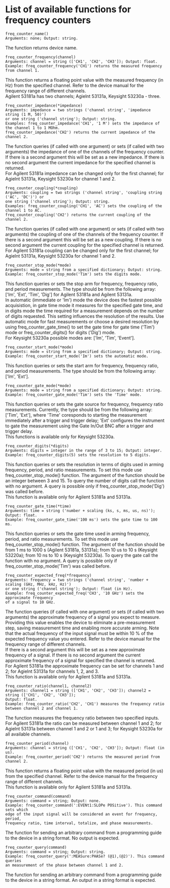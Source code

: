 # List of available functions for frequency counters

```python3
freq_counter_name()
Arguments: none; Output: string.
```
The function returns device name.
```python3
freq_counter_frequency(channel)
Arguments: channel = string (['CH1', 'CH2', 'CH3']); Output: float.
Example: freq_counter_frequency('CH1') returns the measured frequency from channel 1.
```
This function returns a floating point value with the measured frequency (in Hz) from the specified channel. Refer to the device manual for the frequency range of different channels.<br/>
Agilent 53181a has two channels; Agielnt 53131a, Keysight 53230a - three.<br/>
```python3
freq_counter_impedance(*impedance)
Arguments: impedance = two strings ('channel string', 'impedance string (1 M, 50)')
or one string ('channel string'); Output: string.
Examples: freq_counter_impedance('CH1', '1 M') sets the impedance of the channel 1 to 1 MOhm.
freq_counter_impedance('CH2') returns the current impedance of the channel 2.
```
The function queries (if called with one argument) or sets (if called with two arguments) the impedance of one of the channels of the frequency counter. If there is a second argument this will be set as a new impedance. If there is no second argument the current impedance for the specified channel is returned.<br/>
For Agilent 53181a impedance can be changed only for the first channel; for Agielnt 53131a, Keysight 53230a for channel 1 and 2.<br/>
```python3
freq_counter_coupling(*coupling)
Arguments: coupling = two strings ('channel string', 'coupling string ('AC', 'DC')') or 
one string ('channel string'); Output: string.
Examples: freq_counter_coupling('CH1', 'AC') sets the coupling of the channel 1 to AC.
freq_counter_coupling('CH2') returns the current coupling of the channel 2.
```
The function queries (if called with one argument) or sets (if called with two arguments) the coupling of one of the channels of the frequency counter. If there is a second argument this will be set as a new coupling. If there is no second argument the current coupling for the specified channel is returned.<br/>
For Agilent 53181a coupling can be changed only for the first channel; for Agielnt 53131a, Keysight 53230a for channel 1 and 2.<br/>
```python3
freq_counter_stop_mode(*mode)
Arguments: mode = string from a specified dictionary; Output: string.
Example: freq_counter_stop_mode('Tim') sets the digits mode.
```
This function queries or sets the stop arm for frequency, frequency ratio, and period measurements. The type should be from the following array:<br/>
['Im', 'Ext', 'Tim', 'Dig'] for Agilent 53181a and Agilent 53131a.<br/>
In automatic (immediate or 'Im') mode the device does the fastest possible acquisistion, in gate time mode it measures for the specified gate time, and in digits mode the time required for a measurement depends on the number of digits requested. This setting influences the resolution of the results. Use automatic mode for fast measurements or choose a desired resolution by using freq_counter_gate_time() to set the gate time for gate time ('Tim') mode or freq_counter_digits() for digits ('Dig') mode.<br/>
For Keysight 53230a possible modes are: ['Im', 'Tim', 'Event'].<br/>
```python3
freq_counter_start_mode(*mode)
Arguments: mode = string from a specified dictionary; Output: string.
Example: freq_counter_start_mode('Im') sets the automatic mode.
```
This function queries or sets the start arm for frequency, frequency ratio, and period measurements. The type should be from the following array:<br/>
['Im', 'Ext'].<br/>
```python3
freq_counter_gate_mode(*mode)
Arguments: mode = string from a specified dictionary; Output: string.
Example: freq_counter_gate_mode('Tim') sets the 'Time' mode.
```
This function queries or sets the gate source for frequency, frequency ratio measurements. Currently, the type should be from the following array:
['Tim', 'Ext'], where 'Time' coresponds to starting the measurement immediately after a trigger and trigger delay; 'Ext' configures the instrument to gate the measurement using the Gate In/Out BNC after a trigger and trigger delay.<br/>
This functions is available only for Keysight 53230a.
```python3
freq_counter_digits(*digits)
Arguments: digits = integer in the range of 3 to 15; Output: integer.
Example: freq_counter_digits(5) sets the resolution to 5 digits.
```
This function queries or sets the resolution in terms of digits used in arming frequency, period, and ratio measurements. To set this mode use freq_counter_stop_mode() function. The argument of the function should be an integer between 3 and 15. To query the number of digits call the function with no argument. A query is possible only if freq_counter_stop_mode('Dig') was called before.<br/>
This function is available only for Agilent 53181a and 53131a.<br/>
```python3
freq_counter_gate_time(*time)
Arguments: time = string ('number + scaling (ks, s, ms, us, ns)'); Output: float.
Example: freq_counter_gate_time('100 ms') sets the gate time to 100 ms.
```
This function queries or sets the gate time used in arming frequency, period, and ratio measurements. To set this mode use freq_counter_stop_mode() function. The argument of the function should be from 1 ms to 1000 s (Agilent 53181a, 53131a); from 10 us to 10 s (Keysight 53220a); from 10 ns to 10 s (Keysight 53230a). To query the gate call the function with no argument. A query is possible only if freq_counter_stop_mode('Tim') was called before.<br/>
```python3
freq_counter_expected_freq(*frequency)
Arguments: frequency = two strings ('channel string', 'number + scaling (GHz, MHz, kHz, Hz)')
or one string ('channel string'); Output: float (in Hz).
Example: freq_counter_expected_freq('CH3', '10 GHz') sets the approximate frequency
of a signal to 10 GHz.
```
The function queries (if called with one argument) or sets (if called with two arguments) the approximate frequency of a signal you expect to measure. Providing this value enables the device to eliminate a pre-measurement step, saving measurement time and enabling more accurate arming. Note that the actual frequency of the input signal must be within 10 % of the expected frequency value you entered. Refer to the device manual for the frequency range of different channels.<br/>
If there is a second argument this will be set as a new approximate frequency of a signal. If there is no second argument the current approximate frequency of a signal for specified the channel is returned.<br/>
For Agilent 53181a the approximate frequency can be set for channels 1 and 2; for Agielnt 53131a for channels 1, 2, and 3.<br/>
This function is available only for Agilent 53181a and 53131a.<br/>
```python3
freq_counter_ratio(channel1, channel2)
Arguments: channel1 = string (['CH1', 'CH2', 'CH3']); channel2 = string (['CH1', 'CH2', 'CH3']);
Output: float.
Example: freq_counter_ratio('CH2', 'CH1') measures the frequency ratio between channel 2 and channel 1.
```
The function measures the frequency ratio between two specified inputs.<br/>
For Agilent 53181a the ratio can be measured between channel 1 and 2; for Agielnt 53131a between channel 1 and 2 or 1 and 3; for Keysight 53230a for all available channels.<br/>
```python3
freq_counter_period(channel)
Arguments: channel = string (['CH1', 'CH2', 'CH3']); Output: float (in us).
Example: freq_counter_period('CH2') returns the measured period from channel 2.
```
This function returns a floating point value with the measured period (in us) from the specified channel. Refer to the device manual for the frequency range of different channels.<br/>
This function is available only for Agilent 53181a and 53131a.<br/>
```python3
freq_counter_command(command)
Arguments: command = string; Output: none.
Example: freq_counter_command(':EVENt1:SLOPe POSitive'). This command sets which
edge of the input signal will be considered an event for frequency, period,
frequency ratio, time interval, totalize, and phase measurements.
```
The function for sending an arbitrary command from a programming guide to the device in a string format. No output is expected.<br/>
```python3
freq_counter_query(command)
Arguments: command = string; Output: string.
Example: freq_counter_query(':MEASure:PHASe? (@1),(@2)'). This command queries
an measurement of the phase between channel 1 and 2.
```
The function for sending an arbitrary command from a programming guide to the device in a string format. An output in a string format is expected.<br/>
